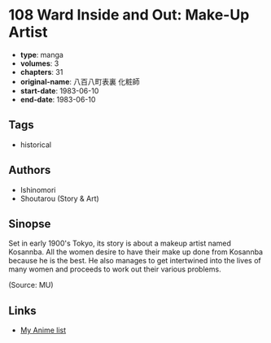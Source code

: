 # 108 Ward Inside and Out: Make-Up Artist

-   **type**: manga
-   **volumes**: 3
-   **chapters**: 31
-   **original-name**: 八百八町表裏 化粧師
-   **start-date**: 1983-06-10
-   **end-date**: 1983-06-10

## Tags

-   historical

## Authors

-   Ishinomori
-   Shoutarou (Story & Art)

## Sinopse

Set in early 1900's Tokyo, its story is about a makeup artist named Kosannba. All the women desire to have their make up done from Kosannba because he is the best. He also manages to get intertwined into the lives of many women and proceeds to work out their various problems.

(Source: MU)

## Links

-   [My Anime list](https://myanimelist.net/manga/42161/108_Ward_Inside_and_Out__Make-Up_Artist)
